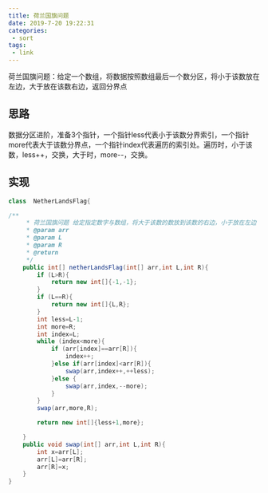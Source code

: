 ```yaml
---
title: 荷兰国旗问题
date: 2019-7-20 19:22:31
categories:
 - sort
tags:
 - link
---
```

荷兰国旗问题：给定一个数组，将数据按照数组最后一个数分区，将小于该数放在左边，大于放在该数右边，返回分界点

## 思路

​	数据分区进阶，准备3个指针，一个指针less代表小于该数分界索引，一个指针more代表大于该数分界点，一个指针index代表遍历的索引处。遍历时，小于该数，less++，交换，大于时，more--，交换。

## 实现

```java
class  NetherLandsFlag{

/**
     * 荷兰国旗问题 给定指定数字与数组，将大于该数的数放到该数的右边，小于放在左边
     * @param arr
     * @param L
     * @param R
     * @return
     */
    public int[] netherLandsFlag(int[] arr,int L,int R){
        if (L>R){
            return new int[]{-1,-1};
        }
        if (L==R){
            return new int[]{L,R};
        }
        int less=L-1;
        int more=R;
        int index=L;
        while (index<more){
            if (arr[index]==arr[R]){
                index++;
            }else if(arr[index]<arr[R]){
                swap(arr,index++,++less);
            }else {
                swap(arr,index,--more);
            }
        }
        swap(arr,more,R);

        return new int[]{less+1,more};

    }
    public void swap(int[] arr,int L,int R){
        int x=arr[L];
        arr[L]=arr[R];
        arr[R]=x;
    }
}
```










